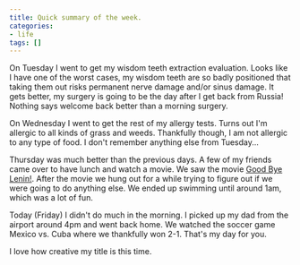 ```yaml
---
title: Quick summary of the week.
categories:
- life
tags: []
---
```

On Tuesday I went to get my wisdom teeth extraction evaluation. Looks like I have one of the worst cases, my wisdom teeth are so badly positioned that taking them out risks permanent nerve damage and/or sinus damage. It gets better, my surgery is going to be the day after I get back from Russia! Nothing says welcome back better than a morning surgery.

On Wednesday I went to get the rest of my allergy tests. Turns out I'm allergic to all kinds of grass and weeds. Thankfully though, I am not allergic to any type of food. I don't remember anything else from Tuesday...

Thursday was much better than the previous days. A few of my friends came over to have lunch and watch a movie. We saw the movie <a href="http://www.imdb.com/title/tt0301357/">Good Bye Lenin!</a>. After the movie we hung out for a while trying to figure out if we were going to do anything else. We ended up swimming until around 1am, which was a lot of fun.

Today (Friday) I didn't do much in the morning. I picked up my dad from the airport around 4pm and went back home. We watched the soccer game Mexico vs. Cuba where we thankfully won 2-1. That's my day for you.

I love how creative my title is this time.
